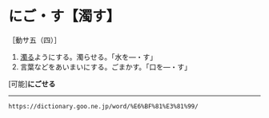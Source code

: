 # にご・す【濁す】

［動サ五（四）］
1.  [濁る](にごる（濁る）)ようにする。濁らせる。「水を―・す」
2.  言葉などをあいまいにする。ごまかす。「口を―・す」
    

\[可能\]**にごせる**

---
`https://dictionary.goo.ne.jp/word/%E6%BF%81%E3%81%99/`